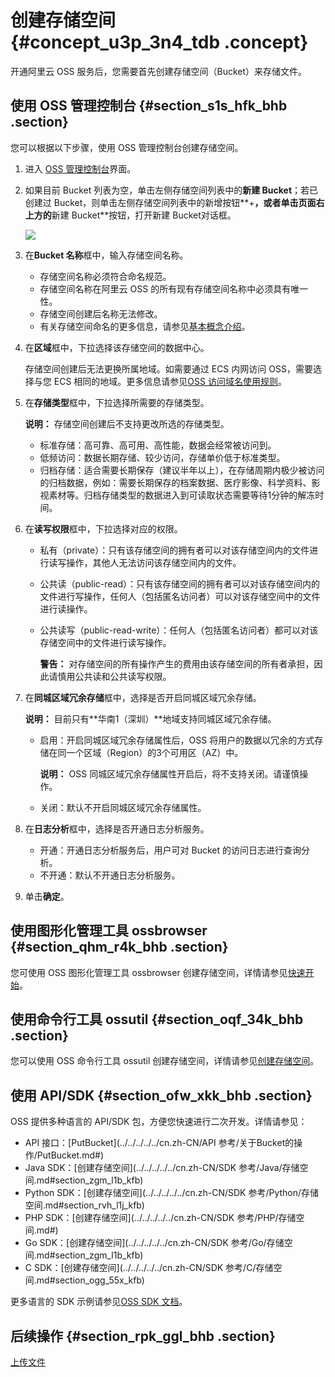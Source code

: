 # 创建存储空间 {#concept_u3p_3n4_tdb .concept}

开通阿里云 OSS 服务后，您需要首先创建存储空间（Bucket）来存储文件。

## 使用 OSS 管理控制台 {#section_s1s_hfk_bhb .section}

您可以根据以下步骤，使用 OSS 管理控制台创建存储空间。

1.  进入 [OSS 管理控制台](https://oss.console.aliyun.com/)界面。
2.  如果目前 Bucket 列表为空，单击左侧存储空间列表中的**新建 Bucket**；若已创建过 Bucket，则单击左侧存储空间列表中的新增按钮**+**，或者单击页面右上方的**新建 Bucket**按钮，打开新建 Bucket对话框。

    ![](http://static-aliyun-doc.oss-cn-hangzhou.aliyuncs.com/assets/img/4740/155315700733919_zh-CN.png)

3.  在**Bucket 名称**框中，输入存储空间名称。
    -   存储空间名称必须符合命名规范。
    -   存储空间名称在阿里云 OSS 的所有现有存储空间名称中必须具有唯一性。
    -   存储空间创建后名称无法修改。
    -   有关存储空间命名的更多信息，请参见[基本概念介绍](../../../../../cn.zh-CN/开发指南/基本概念介绍.md#)。
4.  在**区域**框中，下拉选择该存储空间的数据中心。

    存储空间创建后无法更换所属地域。如需要通过 ECS 内网访问 OSS，需要选择与您 ECS 相同的地域。更多信息请参见[OSS 访问域名使用规则](../../../../../cn.zh-CN/开发指南/访问域名（Endpoint）/OSS访问域名使用规则.md#)。

5.  在**存储类型**框中，下拉选择所需要的存储类型。

    **说明：** 存储空间创建后不支持更改所选的存储类型。

    -   标准存储：高可靠、高可用、高性能，数据会经常被访问到。
    -   低频访问：数据长期存储、较少访问，存储单价低于标准类型。
    -   归档存储：适合需要长期保存（建议半年以上），在存储周期内极少被访问的归档数据，例如：需要长期保存的档案数据、医疗影像、科学资料、影视素材等。归档存储类型的数据进入到可读取状态需要等待1分钟的解冻时间。
6.  在**读写权限**框中，下拉选择对应的权限。
    -   私有（private）：只有该存储空间的拥有者可以对该存储空间内的文件进行读写操作，其他人无法访问该存储空间内的文件。
    -   公共读（public-read）：只有该存储空间的拥有者可以对该存储空间内的文件进行写操作，任何人（包括匿名访问者）可以对该存储空间中的文件进行读操作。
    -   公共读写（public-read-write）：任何人（包括匿名访问者）都可以对该存储空间中的文件进行读写操作。

        **警告：** 对存储空间的所有操作产生的费用由该存储空间的所有者承担，因此请慎用公共读和公共读写权限。

7.  在**同城区域冗余存储**框中，选择是否开启同城区域冗余存储。

    **说明：** 目前只有**华南1（深圳）**地域支持同城区域冗余存储。

    -   启用：开启同城区域冗余存储属性后，OSS 将用户的数据以冗余的方式存储在同一个区域（Region）的3个可用区（AZ）中。

        **说明：** OSS 同城区域冗余存储属性开启后，将不支持关闭。请谨慎操作。

    -   关闭：默认不开启同城区域冗余存储属性。
8.  在**日志分析**框中，选择是否开通日志分析服务。
    -   开通：开通日志分析服务后，用户可对 Bucket 的访问日志进行查询分析。
    -   不开通：默认不开通日志分析服务。
9.  单击**确定**。

## 使用图形化管理工具 ossbrowser {#section_qhm_r4k_bhb .section}

您可使用 OSS 图形化管理工具 ossbrowser 创建存储空间，详情请参见[快速开始](../../../../../cn.zh-CN/常用工具/图形化管理工具ossbrowser/快速开始.md#)。

## 使用命令行工具 ossutil {#section_oqf_34k_bhb .section}

您可以使用 OSS 命令行工具 ossutil 创建存储空间，详情请参见[创建存储空间](../../../../../cn.zh-CN/常用工具/命令行工具ossutil/有关Bucket的命令.md#ul_k1l_1fl_xgb)。

## 使用 API/SDK {#section_ofw_xkk_bhb .section}

OSS 提供多种语言的 API/SDK 包，方便您快速进行二次开发。详情请参见：

-   API 接口：[PutBucket](../../../../../cn.zh-CN/API 参考/关于Bucket的操作/PutBucket.md#)
-   Java SDK：[创建存储空间](../../../../../cn.zh-CN/SDK 参考/Java/存储空间.md#section_zgm_l1b_kfb)
-   Python SDK：[创建存储空间](../../../../../cn.zh-CN/SDK 参考/Python/存储空间.md#section_rvh_l1j_kfb)
-   PHP SDK：[创建存储空间](../../../../../cn.zh-CN/SDK 参考/PHP/存储空间.md#)
-   Go SDK：[创建存储空间](../../../../../cn.zh-CN/SDK 参考/Go/存储空间.md#section_zgm_l1b_kfb)
-   C SDK：[创建存储空间](../../../../../cn.zh-CN/SDK 参考/C/存储空间.md#section_ogg_55x_kfb)

更多语言的 SDK 示例请参见[OSS SDK 文档](https://help.aliyun.com/document_detail/52834.html#concept-dcn-tp1-kfb)。

## 后续操作 {#section_rpk_ggl_bhb .section}

[上传文件](cn.zh-CN/快速入门/上传文件.md#)

